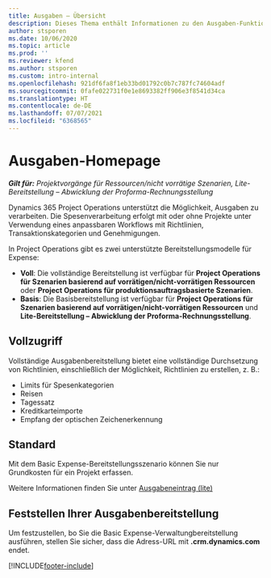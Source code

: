 ```yaml
---
title: Ausgaben – Übersicht
description: Dieses Thema enthält Informationen zu den Ausgaben-Funktionen in Project Operations.
author: stsporen
ms.date: 10/06/2020
ms.topic: article
ms.prod: ''
ms.reviewer: kfend
ms.author: stsporen
ms.custom: intro-internal
ms.openlocfilehash: 921df6fa8f1eb33bd01792c0b7c787fc74604adf
ms.sourcegitcommit: 0fafe022731f0e1e8693382ff906e3f8541d34ca
ms.translationtype: HT
ms.contentlocale: de-DE
ms.lasthandoff: 07/07/2021
ms.locfileid: "6368565"
---
```

# <a name="expense-home-page"></a>Ausgaben-Homepage

_**Gilt für:** Projektvorgänge für Ressourcen/nicht vorrätige Szenarien, Lite-Bereitstellung – Abwicklung der Proforma-Rechnungsstellung_


Dynamics 365 Project Operations unterstützt die Möglichkeit, Ausgaben zu verarbeiten. Die Spesenverarbeitung erfolgt mit oder ohne Projekte unter Verwendung eines anpassbaren Workflows mit Richtlinien, Transaktionskategorien und Genehmigungen.

In Project Operations gibt es zwei unterstützte Bereitstellungsmodelle für Expense: 

- **Voll**: Die vollständige Bereitstellung ist verfügbar für **Project Operations für Szenarien basierend auf vorrätigen/nicht-vorrätigen Ressourcen** oder **Project Operations für produktionsauftragsbasierte Szenarien**.
- **Basis**: Die Basisbereitstellung ist verfügbar für **Project Operations für Szenarien basierend auf vorrätigen/nicht-vorrätigen Ressourcen** und **Lite-Bereitstellung – Abwicklung der Proforma-Rechnungsstellung**.

## <a name="full"></a>Vollzugriff 
Vollständige Ausgabenbereitstellung bietet eine vollständige Durchsetzung von Richtlinien, einschließlich der Möglichkeit, Richtlinien zu erstellen, z. B.:

  - Limits für Spesenkategorien
  - Reisen
  - Tagessatz
  - Kreditkarteimporte
  - Empfang der optischen Zeichenerkennung

## <a name="basic"></a>Standard 
Mit dem Basic Expense-Bereitstellungsszenario können Sie nur Grundkosten für ein Projekt erfassen. 

Weitere Informationen finden Sie unter [Ausgabeneintrag (lite)](basic-expense.md)

## <a name="determine-your-expense-deployment"></a>Feststellen Ihrer Ausgabenbereitstellung
Um festzustellen, bo Sie die Basic Expense-Verwaltungbereitstellung ausführen, stellen Sie sicher, dass die Adress-URL mit **.crm.dynamics.com** endet. 


[!INCLUDE[footer-include](../includes/footer-banner.md)]